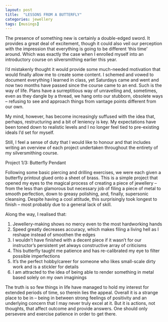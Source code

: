 ```yaml
---
layout: post
title:  "LESSONS FROM A BUTTERFLY"
categories: jewellery
tags: [musings]
---
```


The presence of something new is certainly a double-edged sword. It provides a great deal of excitement, though it could also veil our perception with the impression that everything is going to be different ‘this time’ around. Which was exactly the case when I enrolled myself into an introductory course on silversmithing earlier this year.

I’d mistakenly thought it would provide some much-needed motivation that would finally allow me to create some content. I schemed and vowed to document everything I learned in class, yet Saturdays came and went and now two months have passed since the course came to an end. Such is the way of life. Plans have a surreptitious way of unravelling and, sometimes, even as they dangle by a thread, we hang onto our stubborn, obsolete ways – refusing to see and approach things from vantage points different from our own.

My mind, however, has become increasingly suffused with the idea that, perhaps, restructuring and a bit of leniency is key. My expectations have been toned down to realistic levels and I no longer feel tied to pre-existing ideals I’d set for myself.

Still, I feel a sense of duty that I would like to honour and that includes writing an overview of each project undertaken throughout the entirety of my silversmithing course.

Project 1/3: Butterfly Pendant

Following some basic piercing and drilling exercises, we were each given a butterfly printout glued onto a sheet of brass. This is a simple project that opened my eyes to the magical process of creating a piece of jewellery – from the less than glamorous but necessary job of filing a piece of metal to smooth perfection, down to greasy polishing, and, finally, supersonic cleansing. Despite having a cool attitude, this surprisingly took longest to finish – most probably due to a general lack of skill.

Along the way, I realised that:

1. Jewellery-making shows no mercy even to the most hardworking hands
2. Speed greatly decreases accuracy, which makes filing a living hell as I reshape instead of smoothen the edges
3. I wouldn’t have finished with a decent piece if it wasn’t for our instructor’s persistent yet always constructive array of criticisms
4. This butterfly taught me patience and has re-calibrated my eye to filter possible imperfections
5. It’s the perfect hobby/career for someone who likes small-scale dirty work and is a stickler for details
6. I am attracted to the idea of being able to render something in metal based solely on my own imaginings

The truth is so few things in life have managed to hold my interest for extended periods of time, so therein lies the appeal. Overall it is a strange place to be in – being in between strong feelings of positivity and an underlying concern that I may never truly excel at it. But it is actions, not thoughts, that affect outcome and provide answers. One should only persevere and exercise patience in order to get there.